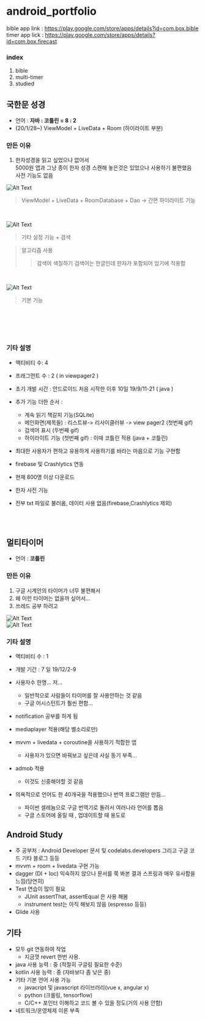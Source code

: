 # android_portfolio

bible app link : https://play.google.com/store/apps/details?id=com.box.bible <br>
timer app lick : https://play.google.com/store/apps/details?id=com.box.firecast

### index
 1. bible
 2. multi-timer
 3. studied
 
 ## 국한문 성경 
 * 언어 : <b>자바 : 코틀린 = 8 : 2</b> 
 * (20/1/28~) ViewModel + LiveData + Room (하이라이트 부분) 
 
 ### 만든 이유
 1. 한자성경을 읽고 싶었으나 없어서<br>
 5000원 앱과 그냥 종이 한자 성경 스캔해 놓은것은 있었으나 사용하기 불편했음<br>
 사전 기능도 없음<br>
 
 ![Alt Text](https://github.com/yegyu/android_portfolio/blob/master/gif/b1_1.gif)
 <br>
 >ViewModel  + LiveData + RoomDatabase + Dao -> 간편 하이라이트 기능
 <br>

 ![Alt Text](https://github.com/yegyu/android_portfolio/blob/master/gif/b2.gif)
 <br>
 >기타 설정 기능 + 검색
 
 >알고리즘 사용
 >  > 검색어 색칠하기 
 >  > 검색어는 한글인데 한자가 포함되어 있기에 적용함
 <br>
 
 ![Alt Text](https://github.com/yegyu/android_portfolio/blob/master/gif/b3.gif)
 <br>
 >기본 기능
 
 <br>
 
 
 <br><br>
 ### 기타 설명

* 액티비티 수: 4
* 프래그먼트 수 : 2 ( in viewpager2 )
* 초기 개발 시간 : 안드로이드 처음 시작한 이후 10일 19/9/11-21 ( java )
* 추가 기능 더한 순서 : 
  - 계속 읽기 책갈피 기능(SQLite) 
  - 메인화면(제목들) : 리스트뷰-> 리사이클러뷰 -> view pager2 (첫번째 gif)
  - 검색어 표시 (두번째 gif)
  - 하이라이트 기능 (첫번째 gif) : 이때 코틀린 적용 (java + 코틀린)

* 최대한 사용자가 편하고 유용하게 사용하기를 바라는 마음으로 기능 구현함
* firebase 및 Crashlytics 연동
* 현재 800명 이상 다운로드
* 한자 사전 기능
* 전부 txt 파일로 불러옴, 데이터 사용 없음(firebase,Crashlytics 제외)

<br><br>
## 멀티타이머
 * 언어 : <b>코틀린</b> 
### 만든 이유
1. 구글 시계안의 타이머가 너무 불편해서
2. 왜 이런 타이머는 없을까 싶어서... 
3. 쓰레드 공부 하려고

![Alt Text](https://github.com/yegyu/android_portfolio/blob/master/gif/멀티타이머.gif)
 <br>
![Alt Text](https://github.com/yegyu/android_portfolio/blob/master/gif/멀티타이머2.gif)
 
 ### 기타 설명
 * 액티비티 수 : 1 
 * 개발 기간 : 7 일 19/12/2-9
 * 사용자수 한명... 저...
   - 일반적으로 사람들이 타이머를 잘 사용안하는 것 같음
   - 구글 어시스턴트가 훨씬 편함...
 * notification 공부를 하게 됨
 * mediaplayer 적용(해당 벨소리로만)
 * mvvm + livedata + coroutine을 사용하기 적합한 앱
    - 사용자가 있으면 바꿔보고 싶은데 사실 동기 부족...
 * admob 적용 
    - 이것도 신중해야할 것 같음
 
 * 의욕적으로 언어도 한 40개국을 적용했으나 번역 프로그램만 만듬...
    - 파이썬 셀레늄으로 구글 번역기로 돌려서 여러나라 언어를 뽑음
    - 구글 스토어에 올릴 때 , 업데이트할 때 용도로
 
## Android Study
* 주 공부처 : Android Developer 문서 및 codelabs.developers 그리고 구글 코드 기타 블로그 등등
* mvvm + room + livedata 구현 가능
* dagger (DI + Ioc) 익숙하지 않으나 문서를 쭉 봐본 결과 스프링과 매우 유사함을 느낌(당연히)
* Test 연습이 많이 필요
    - JUnit assertThat, assertEqual 은 사용 해봄
    - instrument test는 아직 해보지 않음 (espresso 등등)
* Glide 사용

## 기타
* 모두 git 연동하여 작업
    - 지금껏 revert 한번 사용.
* java 사용 능력 : 중 (적절히 구글링 필요한 수준)
* kotlin 사용 능력 : 중 (자바보다 좀 낮은 중)
* 기타 기본 언어 사용 가능 
    - javacript 및 javascript 라이브러리(vue x, angular x)
    - python (크롤링, tensorflow)
    - C/C++ 포인터 이해하고 코드 볼 수 있을 정도(거의 사용 안함)
* 네트워크/운영체제 이론 부족

    
    
<br><br><br>
